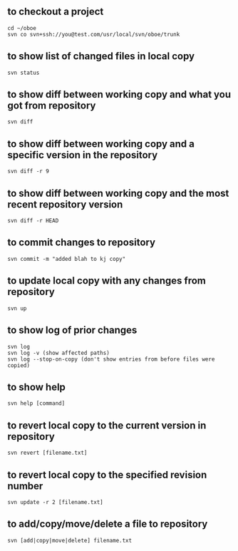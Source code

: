 ## to checkout a project 

    cd ~/oboe
    svn co svn+ssh://you@test.com/usr/local/svn/oboe/trunk

## to show list of changed files in local copy

    svn status

## to show diff between working copy and what you got from repository

    svn diff

## to show diff between working copy and a specific version in the repository

    svn diff -r 9

## to show diff between working copy and the most recent repository version

    svn diff -r HEAD

## to commit changes to repository

    svn commit -m "added blah to kj copy"

## to update local copy with any changes from repository

    svn up

## to show log of prior changes

    svn log
    svn log -v (show affected paths)
    svn log --stop-on-copy (don't show entries from before files were copied)

## to show help

    svn help [command]

## to revert local copy to the current version in repository

    svn revert [filename.txt]

## to revert local copy to the specified revision number
    
    svn update -r 2 [filename.txt]

## to add/copy/move/delete a file to repository

    svn [add|copy|move|delete] filename.txt

